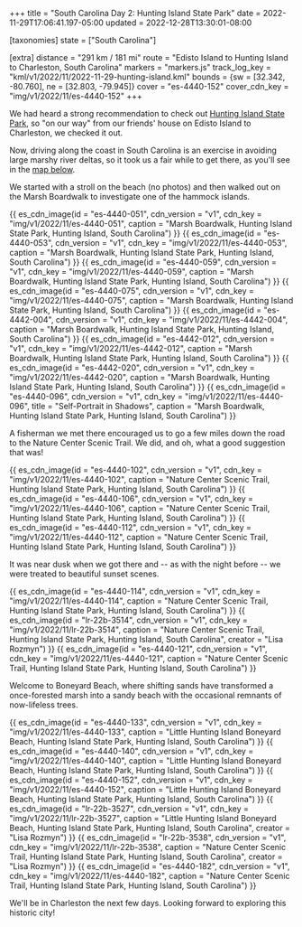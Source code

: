 +++
title = "South Carolina Day 2: Hunting Island State Park"
date = 2022-11-29T17:06:41.197-05:00
updated = 2022-12-28T13:30:01-08:00

[taxonomies]
state = ["South Carolina"]

[extra]
distance = "291 km / 181 mi"
route = "Edisto Island to Hunting Island to Charleston, South Carolina"
markers = "markers.js"
track_log_key = "kml/v1/2022/11/2022-11-29-hunting-island.kml"
bounds = {sw = [32.342, -80.760], ne = [32.803, -79.945]}
cover = "es-4440-152"
cover_cdn_key = "img/v1/2022/11/es-4440-152"
+++

We had heard a strong recommendation to check out [Hunting Island State Park](https://southcarolinaparks.com/hunting-island), so "on our way" from our friends' house on Edisto Island to Charleston, we checked it out.

<!-- more -->

Now, driving along the coast in South Carolina is an exercise in avoiding large marshy river deltas, so it took us a fair while to get there, as you'll see in the <a href="#map">map below</a>.

We started with a stroll on the beach (no photos) and then walked out on the Marsh Boardwalk to investigate one of the hammock islands.

{{ es_cdn_image(id = "es-4440-051", cdn_version = "v1", cdn_key = "img/v1/2022/11/es-4440-051", caption = "Marsh Boardwalk, Hunting Island State Park, Hunting Island, South Carolina") }}
{{ es_cdn_image(id = "es-4440-053", cdn_version = "v1", cdn_key = "img/v1/2022/11/es-4440-053", caption = "Marsh Boardwalk, Hunting Island State Park, Hunting Island, South Carolina") }}
{{ es_cdn_image(id = "es-4440-059", cdn_version = "v1", cdn_key = "img/v1/2022/11/es-4440-059", caption = "Marsh Boardwalk, Hunting Island State Park, Hunting Island, South Carolina") }}
{{ es_cdn_image(id = "es-4440-075", cdn_version = "v1", cdn_key = "img/v1/2022/11/es-4440-075", caption = "Marsh Boardwalk, Hunting Island State Park, Hunting Island, South Carolina") }}
{{ es_cdn_image(id = "es-4442-004", cdn_version = "v1", cdn_key = "img/v1/2022/11/es-4442-004", caption = "Marsh Boardwalk, Hunting Island State Park, Hunting Island, South Carolina") }}
{{ es_cdn_image(id = "es-4442-012", cdn_version = "v1", cdn_key = "img/v1/2022/11/es-4442-012", caption = "Marsh Boardwalk, Hunting Island State Park, Hunting Island, South Carolina") }}
{{ es_cdn_image(id = "es-4442-020", cdn_version = "v1", cdn_key = "img/v1/2022/11/es-4442-020", caption = "Marsh Boardwalk, Hunting Island State Park, Hunting Island, South Carolina") }}
{{ es_cdn_image(id = "es-4440-096", cdn_version = "v1", cdn_key = "img/v1/2022/11/es-4440-096", title = "Self-Portrait in Shadows", caption = "Marsh Boardwalk, Hunting Island State Park, Hunting Island, South Carolina") }}

A fisherman we met there encouraged us to go a few miles down the road to the Nature Center Scenic Trail. We did, and oh, what a good suggestion that was!

{{ es_cdn_image(id = "es-4440-102", cdn_version = "v1", cdn_key = "img/v1/2022/11/es-4440-102", caption = "Nature Center Scenic Trail, Hunting Island State Park, Hunting Island, South Carolina") }}
{{ es_cdn_image(id = "es-4440-106", cdn_version = "v1", cdn_key = "img/v1/2022/11/es-4440-106", caption = "Nature Center Scenic Trail, Hunting Island State Park, Hunting Island, South Carolina") }}
{{ es_cdn_image(id = "es-4440-112", cdn_version = "v1", cdn_key = "img/v1/2022/11/es-4440-112", caption = "Nature Center Scenic Trail, Hunting Island State Park, Hunting Island, South Carolina") }}

It was near dusk when we got there and -- as with the night before -- we were treated to beautiful sunset scenes.

{{ es_cdn_image(id = "es-4440-114", cdn_version = "v1", cdn_key = "img/v1/2022/11/es-4440-114", caption = "Nature Center Scenic Trail, Hunting Island State Park, Hunting Island, South Carolina") }}
{{ es_cdn_image(id = "lr-22b-3514", cdn_version = "v1", cdn_key = "img/v1/2022/11/lr-22b-3514", caption = "Nature Center Scenic Trail, Hunting Island State Park, Hunting Island, South Carolina", creator = "Lisa Rozmyn") }}
{{ es_cdn_image(id = "es-4440-121", cdn_version = "v1", cdn_key = "img/v1/2022/11/es-4440-121", caption = "Nature Center Scenic Trail, Hunting Island State Park, Hunting Island, South Carolina") }}

Welcome to Boneyard Beach, where shifting sands have transformed a once-forested marsh into a sandy beach with the occasional remnants of now-lifeless trees.

{{ es_cdn_image(id = "es-4440-133", cdn_version = "v1", cdn_key = "img/v1/2022/11/es-4440-133", caption = "Little Hunting Island Boneyard Beach, Hunting Island State Park, Hunting Island, South Carolina") }}
{{ es_cdn_image(id = "es-4440-140", cdn_version = "v1", cdn_key = "img/v1/2022/11/es-4440-140", caption = "Little Hunting Island Boneyard Beach, Hunting Island State Park, Hunting Island, South Carolina") }}
{{ es_cdn_image(id = "es-4440-152", cdn_version = "v1", cdn_key = "img/v1/2022/11/es-4440-152", caption = "Little Hunting Island Boneyard Beach, Hunting Island State Park, Hunting Island, South Carolina") }}
{{ es_cdn_image(id = "lr-22b-3527", cdn_version = "v1", cdn_key = "img/v1/2022/11/lr-22b-3527", caption = "Little Hunting Island Boneyard Beach, Hunting Island State Park, Hunting Island, South Carolina", creator = "Lisa Rozmyn") }}
{{ es_cdn_image(id = "lr-22b-3538", cdn_version = "v1", cdn_key = "img/v1/2022/11/lr-22b-3538", caption = "Nature Center Scenic Trail, Hunting Island State Park, Hunting Island, South Carolina", creator = "Lisa Rozmyn") }}
{{ es_cdn_image(id = "es-4440-182", cdn_version = "v1", cdn_key = "img/v1/2022/11/es-4440-182", caption = "Nature Center Scenic Trail, Hunting Island State Park, Hunting Island, South Carolina") }}

We'll be in Charleston the next few days. Looking forward to exploring this historic city!
